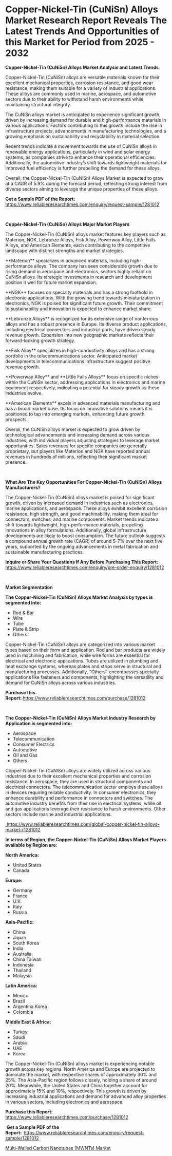 <p><h1>Copper-Nickel-Tin (CuNiSn) Alloys Market Research Report Reveals The Latest Trends And Opportunities of this Market for Period from 2025 - 2032</h1></p><p><strong>Copper-Nickel-Tin (CuNiSn) Alloys Market Analysis and Latest Trends</strong></p>
<p><p>Copper-Nickel-Tin (CuNiSn) alloys are versatile materials known for their excellent mechanical properties, corrosion resistance, and good wear resistance, making them suitable for a variety of industrial applications. These alloys are commonly used in marine, aerospace, and automotive sectors due to their ability to withstand harsh environments while maintaining structural integrity.</p><p>The CuNiSn alloys market is anticipated to experience significant growth, driven by increasing demand for durable and high-performance materials in various applications. Factors contributing to this growth include the rise in infrastructure projects, advancements in manufacturing technologies, and a growing emphasis on sustainability and recyclability in material selection. </p><p>Recent trends indicate a movement towards the use of CuNiSn alloys in renewable energy applications, particularly in wind and solar energy systems, as companies strive to enhance their operational efficiencies. Additionally, the automotive industry’s shift towards lightweight materials for improved fuel efficiency is further propelling the demand for these alloys.</p><p>Overall, the Copper-Nickel-Tin (CuNiSn) Alloys Market is expected to grow at a CAGR of 5.9% during the forecast period, reflecting strong interest from diverse sectors aiming to leverage the unique properties of these alloys.</p></p>
<p><strong>Get a Sample PDF of the Report:&nbsp;</strong> <a href="https://www.reliableresearchtimes.com/enquiry/request-sample/1281012?utm_campaign=2232&utm_medium=2&utm_source=Github&utm_content=ia&utm_term=24032025&utm_id=copper-nickel-tin-cunisn-alloys">https://www.reliableresearchtimes.com/enquiry/request-sample/1281012</a></p>
<p>&nbsp;</p>
<p><strong>Copper-Nickel-Tin (CuNiSn) Alloys Major Market Players</strong></p>
<p><p>The Copper-Nickel-Tin (CuNiSn) alloys market features key players such as Materion, NGK, Lebronze Alloys, Fisk Alloy, Powerway Alloy, Little Falls Alloys, and American Elements, each contributing to the competitive landscape with distinct strengths and market strategies.</p><p>**Materion** specializes in advanced materials, including high-performance alloys. The company has seen considerable growth due to rising demand in aerospace and electronics, sectors highly reliant on CuNiSn alloys. Its strategic investments in research and development position it well for future market expansion.</p><p>**NGK** focuses on specialty materials and has a strong foothold in electronic applications. With the growing trend towards miniaturization in electronics, NGK is poised for significant future growth. Their commitment to sustainability and innovation is expected to enhance market share.</p><p>**Lebronze Alloys** is recognized for its extensive range of nonferrous alloys and has a robust presence in Europe. Its diverse product applications, including electrical connectors and industrial parts, have driven steady revenue growth. Expansion into new geographic markets reflects their forward-looking growth strategy.</p><p>**Fisk Alloy** specializes in high-conductivity alloys and has a strong portfolio in the telecommunications sector. Anticipated market developments in telecommunications infrastructure suggest positive revenue growth.</p><p>**Powerway Alloy** and **Little Falls Alloys** focus on specific niches within the CuNiSn sector, addressing applications in electronics and marine equipment respectively, indicating a potential for steady growth as these industries evolve.</p><p>**American Elements** excels in advanced materials manufacturing and has a broad market base. Its focus on innovative solutions means it is positioned to tap into emerging markets, enhancing future growth prospects.</p><p>Overall, the CuNiSn alloys market is expected to grow driven by technological advancements and increasing demand across various industries, with individual players adjusting strategies to leverage market opportunities. Sales revenues for specific companies are generally proprietary, but players like Materion and NGK have reported annual revenues in hundreds of millions, reflecting their significant market presence.</p></p>
<p>&nbsp;</p>
<p><strong>What Are The Key Opportunities For Copper-Nickel-Tin (CuNiSn) Alloys Manufacturers?</strong></p>
<p><p>The Copper-Nickel-Tin (CuNiSn) alloys market is poised for significant growth, driven by increased demand in industries such as electronics, marine applications, and aerospace. These alloys exhibit excellent corrosion resistance, high strength, and good machinability, making them ideal for connectors, switches, and marine components. Market trends indicate a shift towards lightweight, high-performance materials, propelling innovations in alloy formulations. Additionally, global infrastructure developments are likely to boost consumption. The future outlook suggests a compound annual growth rate (CAGR) of around 5-7% over the next five years, supported by the ongoing advancements in metal fabrication and sustainable manufacturing practices.</p></p>
<p><strong>Inquire or Share Your Questions If Any Before Purchasing This Report:</strong> <a href="https://www.reliableresearchtimes.com/enquiry/pre-order-enquiry/1281012?utm_campaign=2232&utm_medium=2&utm_source=Github&utm_content=ia&utm_term=24032025&utm_id=copper-nickel-tin-cunisn-alloys">https://www.reliableresearchtimes.com/enquiry/pre-order-enquiry/1281012</a></p>
<p>&nbsp;</p>
<p><strong>Market Segmentation</strong></p>
<p><strong>The Copper-Nickel-Tin (CuNiSn) Alloys Market Analysis by types is segmented into:</strong></p>
<p><ul><li>Rod & Bar</li><li>Wire</li><li>Tube</li><li>Plate & Strip</li><li>Others</li></ul></p>
<p><p>Copper-Nickel-Tin (CuNiSn) alloys are categorized into various market types based on their form and application. Rod and bar products are widely used in machining and fabrication, while wire forms are essential for electrical and electronic applications. Tubes are utilized in plumbing and heat exchange systems, whereas plates and strips serve in structural and manufacturing processes. Additionally, "Others" encompasses specialty applications like fasteners and components, highlighting the versatility and demand for CuNiSn alloys across various industries.</p></p>
<p><strong>Purchase this Report:&nbsp;</strong><a href="https://www.reliableresearchtimes.com/purchase/1281012?utm_campaign=2232&utm_medium=2&utm_source=Github&utm_content=ia&utm_term=24032025&utm_id=copper-nickel-tin-cunisn-alloys">https://www.reliableresearchtimes.com/purchase/1281012</a></p>
<p>&nbsp;</p>
<p><strong>The Copper-Nickel-Tin (CuNiSn) Alloys Market Industry Research by Application is segmented into:</strong></p>
<p><ul><li>Aerospace</li><li>Telecommunication</li><li>Consumer Electrics</li><li>Automotive</li><li>Oil and Gas</li><li>Others</li></ul></p>
<p><p>Copper-Nickel-Tin (CuNiSn) alloys are widely utilized across various industries due to their excellent mechanical properties and corrosion resistance. In aerospace, they are used in structural components and electrical connectors. The telecommunication sector employs these alloys in devices requiring reliable conductivity. In consumer electronics, they enhance durability and performance in connectors and switches. The automotive industry benefits from their use in electrical systems, while oil and gas applications leverage their resistance to harsh environments. Other sectors include marine and industrial applications.</p></p>
<p><a href="https://www.reliableresearchtimes.com/global-copper-nickel-tin-alloys-market-r1281012?utm_campaign=2232&utm_medium=2&utm_source=Github&utm_content=ia&utm_term=24032025&utm_id=copper-nickel-tin-cunisn-alloys">&nbsp;https://www.reliableresearchtimes.com/global-copper-nickel-tin-alloys-market-r1281012</a></p>
<p><strong>In terms of Region, the Copper-Nickel-Tin (CuNiSn) Alloys Market Players available by Region are:</strong></p>
<p>
    <p> <strong> North America: </strong>
        <ul>
            <li>United States</li>
            <li>Canada</li>
        </ul>
        </p> 
    <p> <strong> Europe: </strong>
        <ul>
            <li>Germany</li>
            <li>France</li>
            <li>U.K.</li>
            <li>Italy</li>
            <li>Russia</li>
        </ul>
        </p> 
    <p> <strong> Asia-Pacific: </strong>
        <ul>
            <li>China</li>
            <li>Japan</li>
            <li>South Korea</li>
            <li>India</li>
            <li>Australia</li>
            <li>China Taiwan</li>
            <li>Indonesia</li>
            <li>Thailand</li>
            <li>Malaysia</li>
        </ul>
        </p> 
    <p> <strong> Latin America: </strong>
        <ul>
            <li>Mexico</li>
            <li>Brazil</li>
            <li>Argentina Korea</li>
            <li>Colombia</li>
        </ul>
        </p> 
    <p> <strong> Middle East & Africa: </strong>
        <ul>
            <li>Turkey</li>
            <li>Saudi</li>
            <li>Arabia</li>
            <li>UAE</li>
            <li>Korea</li>
        </ul>
    </p>
    </p>
<p><p>The Copper-Nickel-Tin (CuNiSn) alloys market is experiencing notable growth across key regions. North America and Europe are projected to dominate the market, with respective shares of approximately 30% and 25%. The Asia-Pacific region follows closely, holding a share of around 20%. Meanwhile, the United States and China together account for approximately 15% and 10%, respectively. This growth is driven by increasing industrial applications and demand for advanced alloy properties in various sectors, including electronics and aerospace.</p></p>
<p><strong>Purchase this Report: </strong><a href="https://www.reliableresearchtimes.com/purchase/1281012?utm_campaign=2232&utm_medium=2&utm_source=Github&utm_content=ia&utm_term=24032025&utm_id=copper-nickel-tin-cunisn-alloys">https://www.reliableresearchtimes.com/purchase/1281012</a></p>
<p>&nbsp;<strong>Get a Sample PDF of the Report:&nbsp;&nbsp;</strong><a href="https://www.reliableresearchtimes.com/enquiry/request-sample/1281012?utm_campaign=2232&utm_medium=2&utm_source=Github&utm_content=ia&utm_term=24032025&utm_id=copper-nickel-tin-cunisn-alloys">https://www.reliableresearchtimes.com/enquiry/request-sample/1281012</a></p>
<p><strong></strong></p>
<p><p><a href="https://github.com/sca704osol/Market-Research-Report-List-1/blob/main/multi-walled-carbon-nanotubes-mwnts-market.md?utm_campaign=2232&utm_medium=2&utm_source=Github&utm_content=ia&utm_term=24032025&utm_id=copper-nickel-tin-cunisn-alloys">Multi-Walled Carbon Nanotubes (MWNTs) Market</a></p></p>